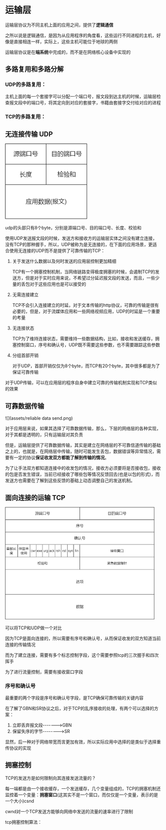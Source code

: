 # 运输层



运输层协议为不同主机上面的应用之间，提供了**逻辑通信**

之所以说是逻辑通信，是因为从应用程序的角度看，这些运行不同进程的主机，好像是直接相连一样，实际上，这些主机可能位于地球的两侧



运输层协议是在**端系统**中完成的，而不是在网络核心设备中实现的



## 多路复用和多路分解

### UDP的多路复用：

主机上面的每一个套接字可以分配一个端口号，报文段到达主机的时候，运输层检查报文段中的端口号，将其定向到对应的套接字，书籍由套接字交付给对应的进程



### TCP的多路复用：





## 无连接传输 UDP

![](assets/udp.png)



udp的头部只有8个byte，分别是源端口号、目的端口号、长度、校验和



使用UDP发送报文段的时候，发送方和接收方的运输层实体之间没有建立连接，没有TCP的那种握手，所以，UDP被称为是无连接的，在下面的应用场景，更适合使用无连接的UDP而不是提供了可靠传输的TCP：

1. 关于发送什么数据以及何时发送的应用层控制更加精细

   TCP有一个拥塞控制机制，当网络链路变得极度拥塞的时候，会遏制TCP的发送方，但是对于实时应用来说，不希望过分延迟报文段的发送，而且，一些少量的丢包对于这些应用也是可以接受的

2. 无需连接建立

   TCP不会引入连接建立的时延，对于文本传输的http协议，可靠的传输是很有必要的，但是，对于流媒体应用和一些网络视频应用，UDP的时延是一个重要的考量

3. 无连接状态

   TCP为了维持连接状态，需要维持一些数据结构，比如，接收和发送缓存，拥塞控制窗口，序号和确认号，UDP既不需要这些参数，也不需要跟踪这些参数

4. 分组首部开销

   对于UDP，首部开销仅仅为8个byte，而TCP有20个byte，其中很多都是为了保证可靠传输



对于UDP传输，可以在应用层的程序自身中建立可靠的传输机制实现和TCP类似的效果



## 可靠数据传输



![](assets/reliable data send.png)



对于应用层来说，如果其选择了可靠数据传输，那么，下层的网络层的各种实现，对于其都是透明的，只有运输层对其负责

但是，运输层提供了可靠数据传输，其实是建立在网络层的不可靠信道传输的基础之上的，也就是，在网络层中传输，随时可能发生丢包，数据错误等异常情况，需要有一定的协议**保证收发双方都能了解到传输的情况**。



为了让手法双方都知道连接中的收发包的情况，接收方必须要将是否接收包，接收的包是否发生错误，当前已经接收了哪些包等情况反馈回去(也是以包的形式)，而发送方也需要在了解到这些反馈的基础上动态调整自己的发送机制。













## 面向连接的运输 TCP



<img src="assets/tcp.png" style="zoom:67%;" />



可以将TCP和UDP做一个对比

因为TCP是面向连接的，所以需要有序号和确认号，从而保证收发的双方知道当前连接的传输情况

而为了建立连接，需要有多个标志控制字段，这个需要参照tcp的三次握手和四次挥手

为了进行流量控制，需要有接收窗口字段



### 序号和确认号

最重要的两个字段是序号和确认号字段，是TCP确保可靠传输的关键内容



在了解了GBN和SR协议之后，对于TCP的乱序接收的处理，有两个可以选择的方案：

1. 立即丢弃报文段------->GBN
2. 保留失序的字节-------->SR



显然，后一种对于网络带宽而言更加有效，所以实际应用中选择的是类似于选择重传协议的实现



## 拥塞控制

TCP的发送方是如何限制向其连接发送流量的？

每一端都是由一个接收缓存，一个发送缓存，几个变量组成的，TCP的拥塞机制还监控着一个变量：**拥塞窗口**(这其实不是一个窗口，而仅仅是一个变量，表示的是一个大小)csnd

cwnd对一个TCP发送方能够向网络中发送的流量的速率进行了限制





tcp拥塞控制算法：





